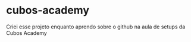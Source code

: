 # cubos-academy

Criei esse projeto enquanto aprendo sobre o github na aula de setups da Cubos Academy
